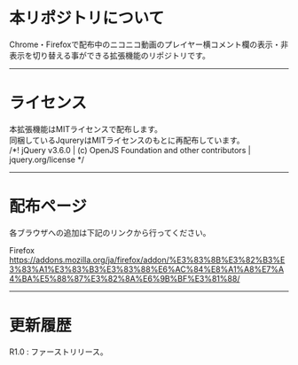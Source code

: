 # 本リポジトリについて
Chrome・Firefoxで配布中のニコニコ動画のプレイヤー横コメント欄の表示・非表示を切り替える事ができる拡張機能のリポジトリです。
***
# ライセンス
本拡張機能はMITライセンスで配布します。  
同梱しているJqureryはMITライセンスのもとに再配布しています。  
/*! jQuery v3.6.0 | (c) OpenJS Foundation and other contributors | jquery.org/license */
***

# 配布ページ
各ブラウザへの追加は下記のリンクから行ってください。  

Firefox https://addons.mozilla.org/ja/firefox/addon/%E3%83%8B%E3%82%B3%E3%83%A1%E3%83%B3%E3%83%88%E6%AC%84%E8%A1%A8%E7%A4%BA%E5%88%87%E3%82%8A%E6%9B%BF%E3%81%88/
***

# 更新履歴
R1.0 : ファーストリリース。  
